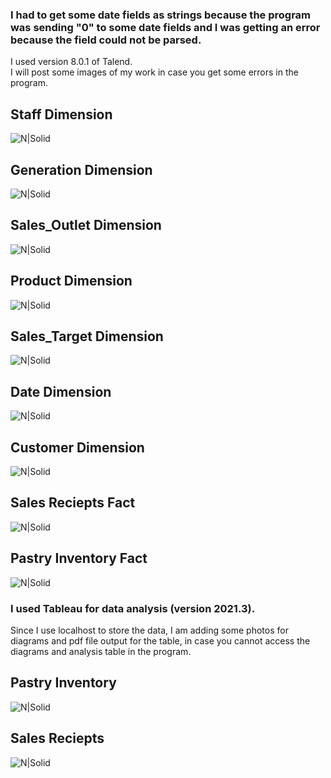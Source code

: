 ### I had to get some date fields as strings because the program was sending "0" to some date fields and I was getting an error because the field could not be parsed. 


I used version 8.0.1 of Talend.\
I will post some images of my work in case you get some errors in the program. 



## Staff Dimension

![N|Solid](https://i.hizliresim.com/fx8xub8.png)

## Generation Dimension

![N|Solid](https://i.hizliresim.com/lpvmt0g.png)

## Sales_Outlet Dimension

![N|Solid](https://i.hizliresim.com/m44hksn.png)

## Product Dimension

![N|Solid](https://i.hizliresim.com/jbsav3a.png)

## Sales_Target Dimension

![N|Solid](https://i.hizliresim.com/nbuuy2g.png)

## Date Dimension

![N|Solid](https://i.hizliresim.com/q8bgz2l.png)

## Customer Dimension

![N|Solid](https://i.hizliresim.com/j6quwzo.png)

## Sales Reciepts Fact

![N|Solid](https://i.hizliresim.com/30ceb7v.png)

## Pastry Inventory Fact

![N|Solid](https://i.hizliresim.com/k80tsfl.png)



### I used Tableau for data analysis (version 2021.3). 

Since I use localhost to store the data, I am adding some photos for diagrams and pdf file output for the table, in case you cannot access the diagrams and analysis table in the program. 

## Pastry Inventory

![N|Solid](https://i.hizliresim.com/sigvnm1.png)

## Sales Reciepts

![N|Solid](https://i.hizliresim.com/9uet2by.png)

